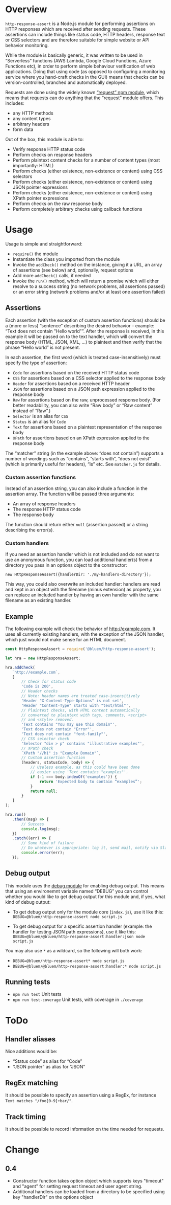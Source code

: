 # Overview

`http-response-assert` is a Node.js module for performing assertions on HTTP responses which are received after sending requests. These assertions can include things like status code, HTTP headers, response text or CSS selectors and are therefore suitable for simple website or API behavior monitoring.

While the module is basically generic, it was written to be used in “Serverless” functions (AWS Lambda, Google Cloud Functions, Azure Functions etc), in order to perform simple behaviour verification of web applications. Doing that using code (as opposed to configuring a monitoring service where you hand-craft checks in the GUI) means that checks can be version-controlled, branched and automatically deployed.

Requests are done using the widely known [“request” npm module](https://www.npmjs.com/package/request), which means that requests can do anything that the “request” module offers. This includes:

* any HTTP methods
* any content types
* arbitrary headers
* form data

Out of the box, this module is able to:

* Verify response HTTP status code
* Perform checks on response headers
* Perform plaintext content checks for a number of content types (most importantly: HTML)
* Perform checks (either existence, non-existence or content) using CSS selectors
* Perform checks (either existence, non-existence or content) using JSON pointer expressions
* Perform checks (either existence, non-existence or content) using XPath pointer expressions
* Perform checks on the raw response body
* Perform completely arbitrary checks using callback functions


# Usage

Usage is simple and straightforward:

* ``require()`` the module
* Instantiate the class you imported from the module
* Invoke the `addCheck()` method on the instance, giving it a URL, an array of assertions (see below) and, optionally, request options
* Add more `addCheck()` calls, if needed
* Invoke the `run()` method, which will return a promise which will either resolve to a success string (no network problems, all assertions passed) or an error string (network problems and/or at least one assertion failed)

## Assertions
Each assertion (with the exception of custom assertion functions) should be a (more or less) “sentence” describing the desired behavior – example: “Text does not contain "Hello world"”. After the response is received, in this example it will be passed on to the text handler, which will convert the response body (HTML, JSON, XML, ...) to plaintext and then verify that the phrase “Hello world” is not present.

In each assertion, the first word (which is treated case-insensitively) must specify the type of assertion:

* `Code` for assertions based on the received HTTP status code
* `CSS` for assertions based on a CSS selector applied to the response body
* `Header` for assertions based on a received HTTP header
* `JSON` for assertions based on a JSON path expression applied to the response body
* `Raw` for assertions based on the raw, unprocessed response body. (For better readability, you can also write “Raw body” or “Raw content” instead of “Raw”.)
* `Selector` is an alias for `CSS`
* `Status` is an alias for `Code`
* `Text` for assertions based on a plaintext representation of the response body
* `XPath` for assertions based on an XPath expression applied to the response body

The “matcher” string (in the example above: “does not contain”) supports a number of wordings such as “contains”, “starts with”, “does not exist” (which is primarily useful for headers), “is” etc. See `matcher.js` for details.


###  Custom assertion functions

Instead of an assertion string, you can also include a function in the assertion array. The function will be passed three arguments:

* An array of response headers
* The response HTTP status code
* The response body

The function should return either `null` (assertion passed) or a string describing the error(s).


### Custom handlers

If you need an assertion handler which is not included and do not want to use an anonymous function, you can load additional handler(s) from a directory you pass in an options object to the constructor:

    new HttpResponseAssert({handlerDir: './my-handlers-directory'});

This way, you could also overwrite an included handler: handlers are read and kept in an object with the filename (minus extension) as property, you can replace an included handler by having an own handler with the same filename as an existing handler.
 

## Example
The following example will check the behavior of http://example.com. It uses all currently existing handlers, with the exception of the JSON handler, which just would not make sense for an HTML document.

```js
const HttpResponseAssert = require('@bluem/http-response-assert');

let hra = new HttpResponseAssert;

hra.addCheck(
   `http://example.com`,
   [
       // Check for status code
       'Code is 200',
       // Header checks
       // Note: header names are treated case-insensitively
       'Header "X-Content-Type-Options" is not set',
       'Header "Content-Type" starts with "text/html"',
       // Plaintext checks, with HTML content automatically
       // converted to plaintext with tags, comments, <script>
       // and <style> removed.
       'Text contains "You may use this domain"',
       'Text does not contain "Error"',
       'Text does not contain "font-family"',
       // CSS selector check
       'Selector "div > p" contains "illustrative examples"',
       // XPath check
       `XPath "//h1" is "Example Domain"`,
       // Custom assertion function
       (headers, statusCode, body) => {
           // Useless example, as this could have been done
           // easier using 'Text contains "examples"'.
           if (-1 === body.indexOf('examples')) {
               return 'Expected body to contain “examples”';
           }
           return null;
       }
   ]
);

hra.run()
   .then((msg) => {
       // Success
       console.log(msg);
   })
   .catch((err) => {
       // Some kind of failure
       // Do whatever is appropriate: log it, send mail, notify via Slack, ...
       console.error(err);
   });
```


## Debug output

This module uses the [debug module](https://www.npmjs.com/package/debug) for enabling debug output. This means that using an environemnt variable named “DEBUG” you can control whether you would like to get debug output for this module and, if yes, what kind of debug output:

* To get debug output only for the module core (`index.js`), use it like this: `DEBUG=@bluem/http-response-assert node script.js`

* To get debug output for a specific assertion handler (example: the handler for testing JSON path expressions), use it like this: `DEBUG=@bluem/@bluem/http-response-assert:handler:json node script.js`

You may also use `*` as a wildcard, so the following will both work:

* `DEBUG=@bluem/http-response-assert* node script.js`
* `DEBUG=@bluem/@bluem/http-response-assert:handler:* node script.js`


## Running tests
* `npm run test` Unit tests
* `npm run test-coverage` Unit tests, with coverage in `./coverage`

# ToDo

## Handler aliases
Nice additions would be:

* “Status code” as alias for “Code”
* “JSON pointer” as alias for “JSON”

## RegEx matching
It should be possible to specify an assertion using a RegEx, for instance `Text matches "/foo[0-9]+bar/"`.

## Track timing
It should be possible to record information on the time needed for requests.


# Change

## 0.4
* Constructor function takes option object which supports keys "timeout" and "agent" for setting request timeout and user agent string.
* Additional handlers can be loaded from a directory to be specified using key "handlerDir" on the options object
 